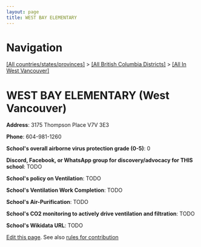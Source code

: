 ```yaml
---
layout: page
title: WEST BAY ELEMENTARY
---
```

# Navigation

[[All countries/states/provinces]](../../..) > [[All British Columbia Districts]](../..) > [[All In West Vancouver]](..)

# WEST BAY ELEMENTARY (West Vancouver)

**Address**: 3175 Thompson Place V7V 3E3

**Phone**: 604-981-1260

**School's overall airborne virus protection grade (0-5)**: 0

**Discord, Facebook, or WhatsApp group for discovery/advocacy for THIS school**: TODO

**School's policy on Ventilation**: TODO

**School's Ventilation Work Completion**: TODO

**School's Air-Purification**: TODO

**School's CO2 monitoring to actively drive ventilation and filtration**: TODO

**School's Wikidata URL**: TODO


[Edit this page](https://github.com/ventilate-schools/BC/edit/main/./West_Vancouver/WEST_BAY_ELEMENTARY.md). See also [rules for contribution](../../../contribution-rules/)